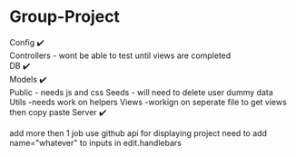# Group-Project

Config ✔️    
Controllers   - wont be able to test until views are completed  
DB ✔️    
Models ✔️    
Public    - needs js and css
Seeds - will need to delete user dummy data   
Utils   -needs work on helpers 
Views   -workign on seperate file to get views then copy paste 
Server  ✔️ 

add more then 1 job
use github api for displaying project
need to add name="whatever" to inputs in edit.handlebars

